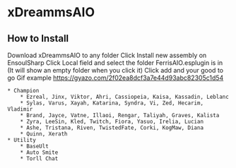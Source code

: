 # xDreammsAIO
## How to Install
  Download xDreammsAIO to any folder
  Click Install new assembly on EnsoulSharp
  Click Local field and select the folder FerrisAIO.esplugin is in (It will show an empty folder when you click it)
  Click add and your good to go
  Gif example https://gyazo.com/2f02ea8dcf3a7e44d93abc82305c1d54

    * Champion
        * Ezreal, Jinx, Viktor, Ahri, Cassiopeia, Kaisa, Kassadin, Leblanc
        * Sylas, Varus, Xayah, Katarina, Syndra, Vi, Zed, Hecarim, Vladimir
        * Brand, Jayce, Vatne, Illaoi, Rengar, Taliyah, Graves, Kalista
        * Zyra, LeeSin, Kled, Twitch, Fiora, Yasuo, Irelia, Lucian
        * Ashe, Tristana, Riven, TwistedFate, Corki, KogMaw, Diana
        * Quinn, Xerath
    * Utility
        * BaseUlt
        * Auto Smite
        * Torll Chat
